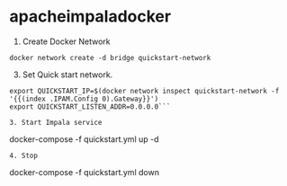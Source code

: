 # apacheimpaladocker

1. Create Docker Network
```
docker network create -d bridge quickstart-network
```
3. Set Quick start network.
```
export QUICKSTART_IP=$(docker network inspect quickstart-network -f '{{(index .IPAM.Config 0).Gateway}}')
export QUICKSTART_LISTEN_ADDR=0.0.0.0```

3. Start Impala service
```
docker-compose -f quickstart.yml up -d
```
4. Stop
```
docker-compose -f quickstart.yml down
```
